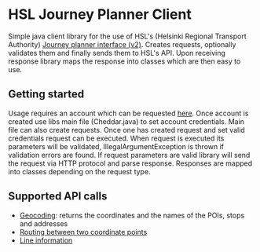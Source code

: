HSL Journey Planner Client
===========

Simple java client library for the use of HSL's (Helsinki Regional Transport Authority) [Journey planner interface (v2)](http://developer.reittiopas.fi/pages/en/home.php). Creates requests, optionally validates them and finally sends them to HSL's API. Upon receiving response library maps the response into classes which are then easy to use.

Getting started
-
Usage requires an account which can be requested [here](http://developer.reittiopas.fi/pages/en/account-request.php). Once account is created use libs main file (Cheddar.java) to set account credentials. Main file can also create requests. Once one has created request and set valid credentials request can be executed. When request is executed its parameters will be validated, IllegalArgumentException is thrown if validation errors are found. If request parameters are valid library will send the request via HTTP protocol and parse response. Responses are mapped into classes depending on the request type.

Supported API calls
-
 - [Geocoding](http://developer.reittiopas.fi/pages/en/http-get-interface-version-2.php#geocode): returns the coordinates and the names of the POIs, stops and addresses
 - [Routing between two coordinate points](http://developer.reittiopas.fi/pages/en/http-get-interface-version-2.php#route)
 - [Line information](http://developer.reittiopas.fi/pages/en/http-get-interface-version-2.php#lines)
